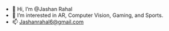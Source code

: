 - 👋 Hi, I’m @Jashan Rahal
- 👀 I’m interested in AR, Computer Vision, Gaming, and Sports.
- 📫 Jashanrahal6@gmail.com

<!---
Jashan66/Jashan66 is a ✨ special ✨ repository because its `README.md` (this file) appears on your GitHub profile.
You can click the Preview link to take a look at your changes.
--->
